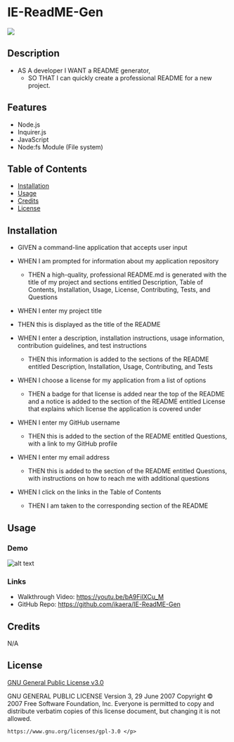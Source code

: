 # IE-ReadME-Gen

<a href = 'https://www.gnu.org/licenses/gpl-3.0'> <img src = "https://img.shields.io/badge/license-GNU General Public License v3.0-blue.svg">
</a>

## Description

- AS A developer I WANT a README generator,
  - SO THAT I can quickly create a professional README for a new project.

## Features

- Node.js
- Inquirer.js
- JavaScript
- Node:fs Module (File system)

## Table of Contents

- [Installation](#installation)
- [Usage](#usage)
- [Credits](#credits)
- [License](#license)

## Installation

- GIVEN a command-line application that accepts user input

* WHEN I am prompted for information about my application repository
  - THEN a high-quality, professional README.md is generated with the title of my project and sections entitled Description, Table of Contents, Installation, Usage, License, Contributing, Tests, and Questions
* WHEN I enter my project title
* THEN this is displayed as the title of the README
* WHEN I enter a description, installation instructions, usage information, contribution guidelines, and test instructions
  - THEN this information is added to the sections of the README entitled Description, Installation, Usage, Contributing, and Tests
* WHEN I choose a license for my application from a list of options
  - THEN a badge for that license is added near the top of the README and a notice is added to the section of the README entitled License that explains which license the application is covered under
* WHEN I enter my GitHub username
  - THEN this is added to the section of the README entitled Questions, with a link to my GitHub profile
* WHEN I enter my email address
  - THEN this is added to the section of the README entitled Questions, with instructions on how to reach me with additional questions
* WHEN I click on the links in the Table of Contents

  - THEN I am taken to the corresponding section of the README

## Usage

### Demo

![alt text](./assets/Demo-IE-ReadME-Gen.gif)

### Links

- Walkthrough Video: https://youtu.be/bA9FilXCu_M
- GitHub Repo: https://github.com/ikaera/IE-ReadME-Gen

## Credits

N/A

## License

<a href = 'https://www.gnu.org/licenses/gpl-3.0'> GNU General Public License v3.0 </a>

  <p>  GNU GENERAL PUBLIC LICENSE
    Version 3, 29 June 2007    
    Copyright © 2007 Free Software Foundation, Inc. <https://fsf.org/>    
    Everyone is permitted to copy and distribute verbatim copies of this license document, but changing it is not allowed.

    https://www.gnu.org/licenses/gpl-3.0 </p>

<!--
The last section of a high-quality README file is the license. This lets other developers know what they can and cannot do with your project. If you need help choosing a license, refer to [https://choosealicense.com/](https://choosealicense.com/). -->

<!-- ## Badges -->

<!-- Badges aren't necessary, per se, but they demonstrate street cred. Badges let other developers know that you know what you're doing. Check out the badges hosted by [shields.io](https://shields.io/). You may not understand what they all represent now, but you will in time. -->

<!-- ## Features

If your project has a lot of features, list them here.

## How to Contribute

If you created an application or package and would like other developers to contribute it, you can include guidelines for how to do so. The [Contributor Covenant](https://www.contributor-covenant.org/) is an industry standard, but you can always write your own if you'd prefer.

## Tests

Go the extra mile and write tests for your application. Then provide examples on how to run them here. -->

<!-- [How to create a Professional README](https://coding-boot-camp.github.io/full-stack/github/professional-readme-guide) -->
